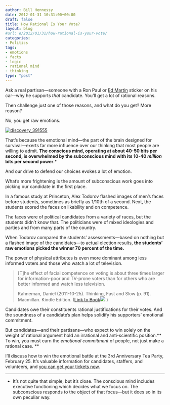 ```yaml
---
author: Bill Hennessy
date: 2012-01-31 10:31:00+00:00
draft: false
title: How Rational Is Your Vote?
layout: blog
#url: e/2012/01/31/how-rational-is-your-vote/
categories:
- Politics
tags:
- emotions
- facts
- logic
- rational mind
- thinking
type: "post"
---
```


Ask a real partisan—someone with a Ron Paul or [Ed Martin](https://edmartinformissouri.com/) sticker on his car--why he supports _that_ candidate. You’ll get a lot of rational reasons.

Then challenge just one of those reasons, and what do you get? More reason?

No, you get raw emotions. 

[![discovery_391555](https://hennessysview.com/wp-content/uploads/2012/01/discovery_391555_thumb.jpg)
](https://hennessysview.com/wp-content/uploads/2012/01/discovery_391555.jpg)

That’s because the emotional mind—the part of the brain designed for survival—exerts far more influence over our thinking that most people are willing to admit. **The conscious mind, operating at about 40-50 bits per second, is overwhelmed by the subconscious mind with its 10-40 _million_ bits per second power**.*

And our drive to defend our choices evokes a lot of emotion.

What’s more frightening is the amount of subconscious work goes into picking our candidate in the first place.

In a famous study at Princeton, Alex Todorov flashed images of men’s faces before students, sometimes as briefly as 1/10th of a second. Next, the students scored the faces on likability and on competence. 

The faces were of political candidates from a variety of races, but the students didn’t know that. The politicians were of mixed ideologies and parties and from many parts of the country. 

When Todorov compared the students’ assessments—based on nothing but a flashed image of the candidates—to actual election results, **the students’ raw emotions picked the winner 70 percent of the time.**

The power of physical attributes is even more dominant among less informed voters and those who watch a lot of television.

> [T]he effect of facial competence on voting is about three times larger for information-poor and TV-prone voters than for others who are better informed and watch less television.
> 
> Kahneman, Daniel (2011-10-25). Thinking, Fast and Slow (p. 91). Macmillan. Kindle Edition. ([Link to Book](https://www.amazon.com/mn/search/?_encoding=UTF8&keywords=thinking%20fast%20and%20slow&tag=hennesssview-20&index=stripbooks&linkCode=ur2&hvadid=8619117637&ref=pd_sl_6iwtp61chr_e&camp=1789&creative=390957)![](https://www.assoc-amazon.com/e/ir?t=hennesssview-20&l=ur2&o=1)
)
> 
> 

Candidates owe their constituents rational justifications for their votes. And the soundness of a candidate’s plan helps solidify his supporters’ emotional commitment.

But candidates—and their partisans—who expect to win solely on the weight of rational argument hold an irrational and anti-scientific position.** To win, you must earn the _emotional commitment_ of people, not just make a rational case. **

I’ll discuss how to win the emotional battle at the 3rd Anniversary Tea Party, February 25. It’s valuable information for candidates, staffers, and volunteers, and [you can get your tickets now](https://3rdanniversaryteaparty.eventbrite.com/).

* * *

 

* It’s not quite that simple, but it’s close. The conscious mind includes executive functioning which decides what we focus on. The subconscious responds to the object of that focus—but it does so in its own peculiar way. 
